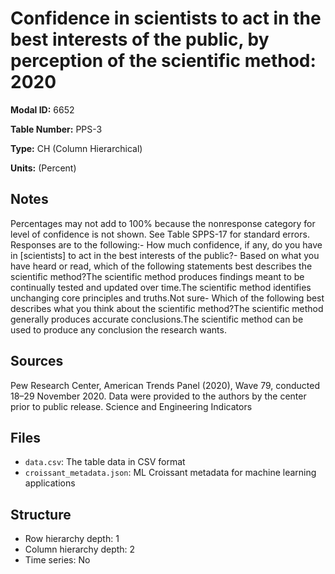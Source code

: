 # Confidence in scientists to act in the best interests of the public, by perception of the scientific method: 2020

**Modal ID:** 6652

**Table Number:** PPS-3

**Type:** CH (Column Hierarchical)

**Units:** (Percent)

## Notes

Percentages may not add to 100% because the nonresponse category for level of confidence is not shown. See Table SPPS-17 for standard errors. Responses are to the following:- How much confidence, if any, do you have in [scientists] to act in the best interests of the public?- Based on what you have heard or read, which of the following statements best describes the scientific method?The scientific method produces findings meant to be continually tested and updated over time.The scientific method identifies unchanging core principles and truths.Not sure- Which of the following best describes what you think about the scientific method?The scientific method generally produces accurate conclusions.The scientific method can be used to produce any conclusion the research wants.

## Sources

Pew Research Center, American Trends Panel (2020), Wave 79, conducted 18–29 November 2020. Data were provided to the authors by the center prior to public release. Science and Engineering Indicators

## Files

- `data.csv`: The table data in CSV format
- `croissant_metadata.json`: ML Croissant metadata for machine learning applications

## Structure

- Row hierarchy depth: 1
- Column hierarchy depth: 2
- Time series: No
